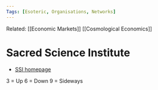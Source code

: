 ```yaml
---
Tags: [Esoteric, Organisations, Networks]
---
```

Related: [[Economic Markets]] [[Cosmological Economics]]

# Sacred Science Institute

- [SSI homepage](https://www.sacredscienceinstitute.com/EZ/ssi/ssi/home.php?product=MEM)

3 = Up
6 = Down
9 = Sideways
